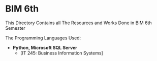 # BIM 6th

This Directory Contains all The Resources and Works Done in BIM 6th Semester

The Programming Languages Used:

- **Python, Microsoft SQL Server**
  - [IT 245: Business Information Systems]
